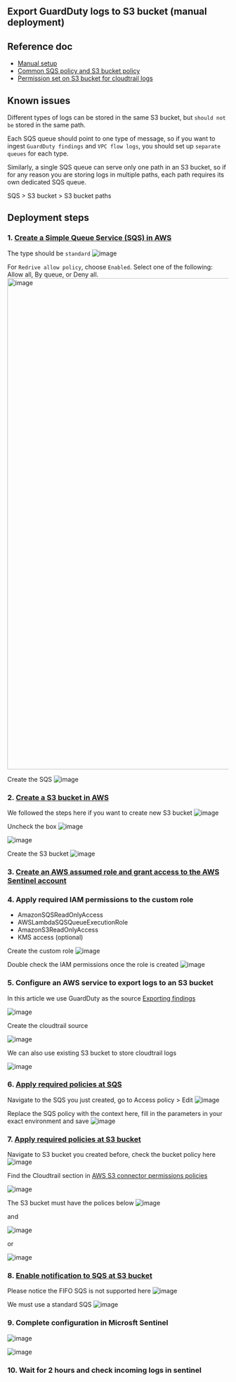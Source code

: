## Export GuardDuty logs to S3 bucket (manual deployment)

## Reference doc
* [Manual setup](https://learn.microsoft.com/en-us/azure/sentinel/connect-aws?tabs=s3#manual-setup)
* [Common SQS policy and S3 bucket policy](https://github.com/Azure/Azure-Sentinel/blob/master/DataConnectors/AWS-S3/AwsRequiredPolicies.md#sqs-policy)
* [Permission set on S3 bucket for cloudtrail logs](https://github.com/Azure/Azure-Sentinel/blob/master/DataConnectors/AWS-S3/AwsRequiredPolicies.md#cloudtrail)


## Known issues

Different types of logs can be stored in the same S3 bucket, but `should not be` stored in the same path.

Each SQS queue should point to one type of message, so if you want to ingest `GuardDuty findings` and `VPC flow logs`, you should set up `separate queues` for each type.

Similarly, a single SQS queue can serve only one path in an S3 bucket, so if for any reason you are storing logs in multiple paths, each path requires its own dedicated SQS queue.

SQS > S3 bucket > S3 bucket paths 

## Deployment steps

### 1. [Create a Simple Queue Service (SQS) in AWS](https://docs.aws.amazon.com/AWSSimpleQueueService/latest/SQSDeveloperGuide/step-create-queue.html)
The type should be `standard`
![image](https://user-images.githubusercontent.com/96930989/228193846-c73ad77e-b0cf-43a9-afcc-431d163ff197.png)


For `Redrive allow policy`, choose `Enabled`. Select one of the following: Allow all, By queue, or Deny all. 
<img width="1117" alt="image" src="https://user-images.githubusercontent.com/96930989/222417607-e500eb4c-b19c-4603-9817-465ccd4a8f81.png">

Create the SQS
![image](https://user-images.githubusercontent.com/96930989/228194088-b0d6492a-2014-4055-a5e6-d87a0253596e.png)


### 2. [Create a S3 bucket in AWS](https://docs.aws.amazon.com/AmazonS3/latest/userguide/create-bucket-overview.html)
We followed the steps here if you want to create new S3 bucket
![image](https://user-images.githubusercontent.com/96930989/222437966-558e3637-ce38-4aea-8022-89cb5f70b9bf.png)

Uncheck the box
![image](https://user-images.githubusercontent.com/96930989/222438402-6dbeaae3-65c7-4759-990b-61ecf64e0d09.png)

![image](https://user-images.githubusercontent.com/96930989/222438580-e8454639-589a-47d6-872c-ba538784c7cb.png)

Create the S3 bucket
![image](https://user-images.githubusercontent.com/96930989/228222919-11e59408-76c8-476d-9c74-3e198f2b22be.png)


### 3. [Create an AWS assumed role and grant access to the AWS Sentinel account](https://learn.microsoft.com/en-us/azure/sentinel/connect-aws?tabs=s3#create-an-aws-assumed-role-and-grant-access-to-the-aws-sentinel-account)

### 4. Apply required IAM permissions to the custom role
* AmazonSQSReadOnlyAccess
* AWSLambdaSQSQueueExecutionRole
* AmazonS3ReadOnlyAccess
* KMS access (optional)

Create the custom role
![image](https://user-images.githubusercontent.com/96930989/222441344-d9b584ed-b27d-470c-b125-feb32fa07324.png)

Double check the IAM permissions once the role is created
![image](https://user-images.githubusercontent.com/96930989/222441545-9cf3802c-e5a0-4205-9168-fcfa1bbd2382.png)


### 5. Configure an AWS service to export logs to an S3 bucket

In this article we use GuardDuty as the source [Exporting findings](https://docs.aws.amazon.com/guardduty/latest/ug/guardduty_exportfindings.html)

![image](https://user-images.githubusercontent.com/96930989/222441761-ea2f17ae-75bc-45dc-bfe3-aa072fd43c0b.png)


Create the cloudtrail source

![image](https://user-images.githubusercontent.com/96930989/222444572-a02be7b1-4dcf-4378-973a-639b19e2291b.png)

We can also use existing S3 bucket to store cloudtrail logs

![image](https://user-images.githubusercontent.com/96930989/222442908-c12e66d0-b81b-4d94-b42a-e9d5cf1ec6b8.png)


### 6. [Apply required policies at SQS](https://github.com/Azure/Azure-Sentinel/blob/master/DataConnectors/AWS-S3/AwsRequiredPolicies.md#common-policies)
Navigate to the SQS you just created, go to Access policy > Edit
![image](https://user-images.githubusercontent.com/96930989/222447122-42a4a893-a86e-4ccc-abe7-8a8c7b4f7b67.png)


Replace the SQS policy with the context here, fill in the parameters in your exact environment and save
![image](https://user-images.githubusercontent.com/96930989/222446720-7d3cc516-5cc4-4fd5-b24b-692c5336473b.png)

### 7. [Apply required policies at S3 bucket](https://github.com/Azure/Azure-Sentinel/blob/master/DataConnectors/AWS-S3/AwsRequiredPolicies.md#cloudtrail)

Navigate to S3 bucket you created before, check the bucket policy here
![image](https://user-images.githubusercontent.com/96930989/222449009-105e78f2-7110-43f7-8dd6-b3ddd45b95e2.png)

Find the Cloudtrail section in [AWS S3 connector permissions policies
](https://github.com/Azure/Azure-Sentinel/blob/master/DataConnectors/AWS-S3/AwsRequiredPolicies.md#cloudtrail)

![image](https://user-images.githubusercontent.com/96930989/222449604-8a2b8d62-0fee-449e-bf9d-c4f700bd2044.png)

The S3 bucket must have the polices below
![image](https://user-images.githubusercontent.com/96930989/222449934-37c07d42-7288-4422-8a32-cf22e791cdfa.png)

and 

![image](https://user-images.githubusercontent.com/96930989/222449974-20b7fead-5088-4f3f-ba27-127a9b96505c.png)

or

![image](https://user-images.githubusercontent.com/96930989/222450051-0dfed638-5068-4901-b6a4-64e85d711e6a.png)


### 8. [Enable notification to SQS at S3 bucket](https://docs.aws.amazon.com/AmazonS3/latest/userguide/enable-event-notifications.html)

Please notice the FIFO SQS is not supported here
![image](https://user-images.githubusercontent.com/96930989/222451588-b92724f3-41c7-4bc6-99d4-a95f9da12b0a.png)

We must use a standard SQS
![image](https://user-images.githubusercontent.com/96930989/222451874-677366a7-2eed-411c-934a-8127b4bd6629.png)


### 9. Complete configuration in Microsft Sentinel

![image](https://user-images.githubusercontent.com/96930989/222452552-e95cafc7-8341-4c51-93fa-538ff8b776db.png)

![image](https://user-images.githubusercontent.com/96930989/222452671-29389980-b7a0-4ddf-9fd5-f3611fb8c762.png)

### 10. Wait for 2 hours and check incoming logs in sentinel

